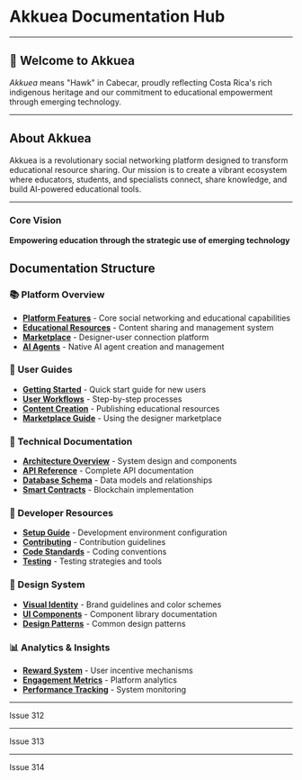 # Akkuea Documentation Hub

---


## 🦅 Welcome to Akkuea
*Akkuea* means "Hawk" in Cabecar, proudly reflecting Costa Rica's rich indigenous heritage and our commitment to educational empowerment through emerging technology.

---

## About Akkuea

Akkuea is a revolutionary social networking platform designed to transform educational resource sharing. Our mission is to create a vibrant ecosystem where educators, students, and specialists connect, share knowledge, and build AI-powered educational tools.

---

### Core Vision

**Empowering education through the strategic use of emerging technology**

## Documentation Structure

### 📚 Platform Overview

- **[Platform Features](features/README.md)** - Core social networking and educational capabilities
- **[Educational Resources](educational-resources/README.md)** - Content sharing and management system
- **[Marketplace](marketplace/README.md)** - Designer-user connection platform
- **[AI Agents](ai-agents/README.md)** - Native AI agent creation and management

### 👥 User Guides

- **[Getting Started](guides/getting-started.md)** - Quick start guide for new users
- **[User Workflows](guides/user-workflows.md)** - Step-by-step processes
- **[Content Creation](guides/content-creation.md)** - Publishing educational resources
- **[Marketplace Guide](guides/marketplace-guide.md)** - Using the designer marketplace

### 🔧 Technical Documentation

- **[Architecture Overview](technical/architecture.md)** - System design and components
- **[API Reference](technical/api-reference.md)** - Complete API documentation
- **[Database Schema](technical/database-schema.md)** - Data models and relationships
- **[Smart Contracts](technical/smart-contracts.md)** - Blockchain implementation

### 🚀 Developer Resources

- **[Setup Guide](development/setup.md)** - Development environment configuration
- **[Contributing](development/contributing.md)** - Contribution guidelines
- **[Code Standards](development/code-standards.md)** - Coding conventions
- **[Testing](development/testing.md)** - Testing strategies and tools

### 🎨 Design System

- **[Visual Identity](design/visual-identity.md)** - Brand guidelines and color schemes
- **[UI Components](design/ui-components.md)** - Component library documentation
- **[Design Patterns](design/design-patterns.md)** - Common design patterns

### 📊 Analytics & Insights

- **[Reward System](analytics/reward-system.md)** - User incentive mechanisms
- **[Engagement Metrics](analytics/engagement-metrics.md)** - Platform analytics
- **[Performance Tracking](analytics/performance-tracking.md)** - System monitoring

---

Issue 312

<!-- Make the changes from issue number 312 here. Thank you for contributing to Akkuea! -->

---

Issue 313

<!-- Make the changes from issue number 313 here. Thank you for contributing to Akkuea! -->

---

Issue 314

<!-- Make the changes from issue number 314 here. Thank you for contributing to Akkuea! -->
